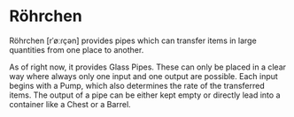 # Röhrchen

Röhrchen [rˈøːɾçən] provides pipes which can transfer items in large
quantities from one place to another.

As of right now, it provides Glass Pipes.
These can only be placed in a clear way where always only one
input and one output are possible. Each input begins with a Pump,
which also determines the rate of the transferred items. The output of a pipe
can be either kept empty or directly lead into a container like a Chest or a Barrel.